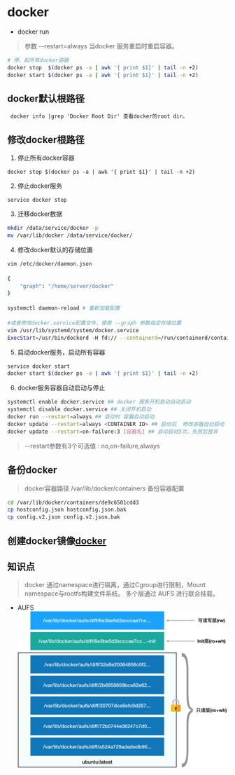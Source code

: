 # docker

* docker run
> 参数  --restart=always  当docker 服务重启时重启容器。

```bash
# 停、起所有docker容器
docker stop  $(docker ps -a | awk '{ print $1}' | tail -n +2)
docker start $(docker ps -a | awk '{ print $1}' | tail -n +2)
```
## docker默认根路径
```
 docker info |grep 'Docker Root Dir' 查看docker的root dir。
```
## 修改docker根路径
1. 停止所有docker容器
```
docker stop $(docker ps -a | awk '{ print $1}' | tail -n +2)
```
2. 停止docker服务
```
service docker stop
```
3. 迁移docker数据
```bash
mkdir /data/service/docker -p
mv /var/lib/docker /data/service/docker/

```
4. 修改docker默认的存储位置
```bash
vim /etc/docker/daemon.json

{
    "graph": "/home/server/docker"
}

systemctl daemon-reload # 重新加载配置

#或者修改docker.service配置文件，使用 --graph 参数指定存储位置
vim /usr/lib/systemd/system/docker.service
ExecStart=/usr/bin/dockerd -H fd:// --containerd=/run/containerd/containerd.sock --graph /data/services/docker
```
5. 启动docker服务，启动所有容器
```bash
service docker start
docker start $(docker ps -a | awk '{ print $1}' | tail -n +2)

```
6. docker服务容器自动启动与停止
```bash
systemctl enable docker.service ## docker 服务开机启动自动启动
systemctl disable docker.service ## 关闭开机启动
docker run --restart=always ## 启动时 容器自动启动
docker update --restart=always <CONTAINER ID> ## 启动后  修改容器自动启动
docker update --restart=on-failure:3 [容器名] ## 自动启动3次，失败后放弃
```
> --restart参数有3个可选值 :  no,on-failure,always

## 备份docker
> docker容器路径 /var/lib/docker/containers
> 备份容器配置
```bash
cd /var/lib/docker/containers/de9c6501cdd3
cp hostconfig.json hostconfig.json.bak
cp config.v2.json config.v2.json.bak
```
## 创建docker镜像[docker](docker/dockerfile.md)

## 知识点
> docker 通过namespace进行隔离，通过Cgroup进行限制，Mount namespace与rootfs构建文件系统。
> 多个层通过 AUFS 进行联合挂载。
* AUFS
  ![layer](../images/docker_layer.png)
```

```